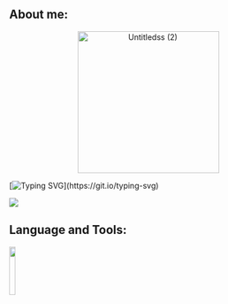 ## About me:
<p align="center">
  <img width="256" alt="Untitledss (2)" src="https://github.com/PxOctopus/PxOctopus/assets/154042778/4ec13956-538a-4386-a750-7e8f9578c781">
</p>



[![Typing SVG](https://readme-typing-svg.demolab.com?font=Ubuntu&size=35&duration=2500&pause=500&color=F7DEE9&center=true&vCenter=true&multiline=true&random=false&width=1000&height=200&lines=Hi!;I'm+PxOctopus.;I'm+interested+in+bioinformatics+and+am+currently+learning+Java.)](https://git.io/typing-svg)

<picture>
  <source
    srcset="https://github-readme-stats.vercel.app/api?username=PxOctopus&show_icons=true&theme=dark"
    media="(prefers-color-scheme: dark)"
  />
  <source
    srcset="https://github-readme-stats.vercel.app/api?username=PxOctopus&show_icons=true"
    media="(prefers-color-scheme: light), (prefers-color-scheme: no-preference)"
  />
  <img src="https://github-readme-stats.vercel.app/api?username=PxOctopus&show_icons=true" />
</picture>


## Language and Tools:
[<img src="https://github.com/PxOctopus/PxOctopus/assets/154042778/7126c2e7-628e-4413-ac82-5970551a4e05" width=15% height=15%>](https://docs.oracle.com/javase/8/docs/technotes/guides/language/index.html)



<!---
PxOctopus/PxOctopus is a ✨ special ✨ repository because its `README.md` (this file) appears on your GitHub profile.
You can click the Preview link to take a look at your changes.
--->
